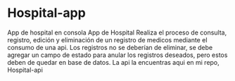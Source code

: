 # Hospital-app
App de hospital en consola
App de Hospital Realiza el proceso de consulta, registro, edición y eliminación de un registro de medicos mediante el consumo de una api. 
Los registros no se deberían de eliminar, se debe agregar un campo de estado para anular los registros deseados, pero estos deben de quedar en base de datos.
La api la encuentras aqui en mi repo, Hospital-api
